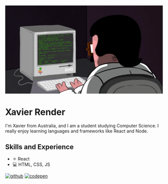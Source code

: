 ![](programming.gif)

# Xavier Render

I'm Xavier from Australia, and I am a student studying Computer Science. I really enjoy learning languages and frameworks like React and Node. 

## Skills and Experience 
* ⚛  React
* 💻  HTML, CSS, JS


[<img src='https://cdn.jsdelivr.net/npm/simple-icons@3.0.1/icons/github.svg' alt='github' height='40'>](https://github.com/xavier-render)  [<img src='https://cdn.jsdelivr.net/npm/simple-icons@3.0.1/icons/codepen.svg' alt='codepen' height='40'>](https://codepen.io/xavier-render)  



